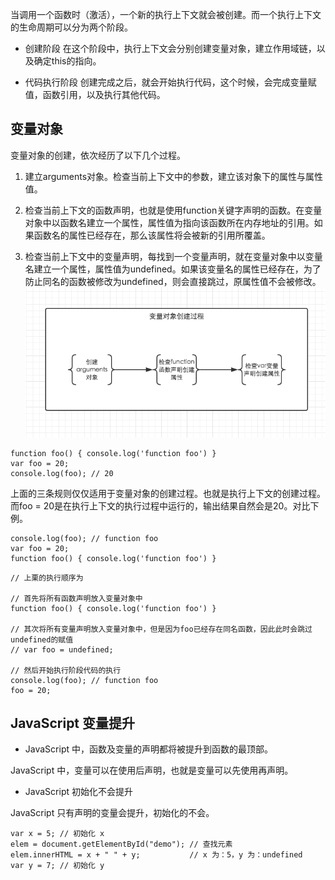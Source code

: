 当调用一个函数时（激活），一个新的执行上下文就会被创建。而一个执行上下文的生命周期可以分为两个阶段。

- 创建阶段
在这个阶段中，执行上下文会分别创建变量对象，建立作用域链，以及确定this的指向。

- 代码执行阶段
创建完成之后，就会开始执行代码，这个时候，会完成变量赋值，函数引用，以及执行其他代码。

## 变量对象

变量对象的创建，依次经历了以下几个过程。

1. 建立arguments对象。检查当前上下文中的参数，建立该对象下的属性与属性值。

2. 检查当前上下文的函数声明，也就是使用function关键字声明的函数。在变量对象中以函数名建立一个属性，属性值为指向该函数所在内存地址的引用。如果函数名的属性已经存在，那么该属性将会被新的引用所覆盖。

3. 检查当前上下文中的变量声明，每找到一个变量声明，就在变量对象中以变量名建立一个属性，属性值为undefined。如果该变量名的属性已经存在，为了防止同名的函数被修改为undefined，则会直接跳过，原属性值不会被修改。
![img](VO.jpg)

```
function foo() { console.log('function foo') }
var foo = 20;
console.log(foo); // 20
```
上面的三条规则仅仅适用于变量对象的创建过程。也就是执行上下文的创建过程。而foo = 20是在执行上下文的执行过程中运行的，输出结果自然会是20。对比下例。
```
console.log(foo); // function foo
var foo = 20;
function foo() { console.log('function foo') }
```

```
// 上栗的执行顺序为

// 首先将所有函数声明放入变量对象中
function foo() { console.log('function foo') }

// 其次将所有变量声明放入变量对象中，但是因为foo已经存在同名函数，因此此时会跳过undefined的赋值
// var foo = undefined;

// 然后开始执行阶段代码的执行
console.log(foo); // function foo
foo = 20;
```

## JavaScript 变量提升

- JavaScript 中，函数及变量的声明都将被提升到函数的最顶部。

JavaScript 中，变量可以在使用后声明，也就是变量可以先使用再声明。

- JavaScript 初始化不会提升

JavaScript 只有声明的变量会提升，初始化的不会。

```
var x = 5; // 初始化 x
elem = document.getElementById("demo"); // 查找元素
elem.innerHTML = x + " " + y;           // x 为：5，y 为：undefined
var y = 7; // 初始化 y
```